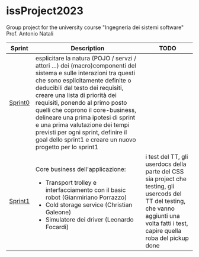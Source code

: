 # issProject2023
Group project for the university course "Ingegneria dei sistemi software" Prof. Antonio Natali

| Sprint              | Description                                                                                                                                                                                                                                                                                                                                                                                                                                                                 | TODO                                                                                 |
|---------------------|-----------------------------------------------------------------------------------------------------------------------------------------------------------------------------------------------------------------------------------------------------------------------------------------------------------------------------------------------------------------------------------------------------------------------------------------------------------------------------|--------------------------------------------------------------------------------------|
| [Sprint0](https://htmlpreview.github.io/?https://github.com/LEOB3TA/ColdStorageService-Project/blob/main/Sprint0Reviewed/userDocs/sprint0Reviewed.html) | esplicitare la natura (POJO / servzi / attori …) dei (macro)componenti del sistema e sulle interazioni tra questi che sono esplicitamente definite o deducibili dal testo dei requisiti, creare una lista di priorità dei requisiti, ponendo al primo posto quelli che coprono il core-business, delineare una prima ipotesi di sprint e una prima valutazione dei tempi previsti per ogni sprint, definire il goal dello sprint1 e creare un nuovo progetto per lo sprint1 |  |
| [Sprint1](Sprint1/) | Core business dell'applicazione: <ul> <li>Transport trolley e interfacciamento con il basic robot (Gianmiriano Porrazzo)</li><li>Cold storage service (Christian Galeone)</li><li>Simulatore dei driver (Leonardo Focardi)</li></ul>                                                                                                                                                                                                                                        |    i test del TT, gli userdocs della parte del CSS sia project che testing, gli usercods del TT del testing, che vanno aggiunti una volta fatti i test, capire quella roba del pickup done                                                                                  |
